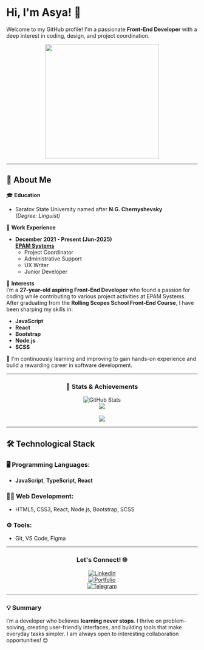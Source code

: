 # Hi, I'm Asya! 👋

Welcome to my GitHub profile! I'm a passionate **Front-End Developer** with a deep interest in coding, design, and project coordination.

<div id="header" align="center">
  <img src="https://pin.it/4D6exxxeO" width="300"/>
</div>

---

## 🚀 About Me

🎓 **Education**  
- Saratov State University named after **N.G. Chernyshevsky**  
  *(Degree: Linguist)*

💼 **Work Experience**  
- **December 2021 - Present (Jun-2025)**  
  **[EPAM Systems](https://www.epam.com/)**  
  - Project Coordinator  
  - Administrative Support  
  - UX Writer  
  - Junior Developer  

🎯 **Interests**  
I’m a **27-year-old aspiring Front-End Developer** who found a passion for coding while contributing to various project activities at EPAM Systems. After graduating from the **Rolling Scopes School Front-End Course**, I have been sharping my skills in:  
- **JavaScript**  
- **React**  
- **Bootstrap**  
- **Node.js**  
- **SCSS**  

🔭 I'm continuously learning and improving to gain hands-on experience and build a rewarding career in software development.

---

<div align='center'>

### 🌟 Stats & Achievements
![GitHub Stats](https://github-readme-stats.vercel.app/api?username=asyaDanilova&show_icons=true&theme=radical)  
<img src="http://github-readme-streak-stats.herokuapp.com?user=asyaDanilova&theme=radical&date_format=M%20j%5B%2C%20Y%5D"><br><br>
<img src="https://www.codewars.com/users/AsyaDanilova/badges/large">

</div>

---

## 🛠 Technological Stack  

### 🖥️ Programming Languages:  
- **JavaScript**, **TypeScript**, **React**

### 🧑‍💻 Web Development:  
- HTML5, CSS3, React, Node.js, Bootstrap, SCSS  

### ⚙️ Tools:  
- Git, VS Code, Figma  

---

<div align="center">

### Let's Connect! 🌐  
[![LinkedIn](https://img.shields.io/badge/-LinkedIn-blue?style=for-the-badge&logo=LinkedIn&logoColor=white)](https://www.linkedin.com/in/anastasiia-danilova-2985b729a)  
[![Portfolio](https://img.shields.io/badge/-Portfolio-black?style=for-the-badge&logo=github&logoColor=white)](https://app.rs.school/cv/77149449-94c6-447e-a9bf-c19184e7a505)  
[![Telegram](https://img.shields.io/badge/-Telegram-2CA5E0?style=for-the-badge&logo=telegram&logoColor=white)](https://www.telegram.org/@Asya7991)  

</div>

---

### 💡 Summary

I’m a developer who believes **learning never stops**. I thrive on problem-solving, creating user-friendly interfaces, and building tools that make everyday tasks simpler. I am always open to interesting collaboration opportunities! 😊
